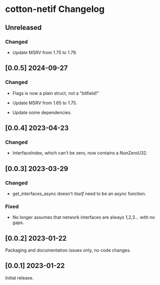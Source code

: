 # cotton-netif Changelog

## Unreleased

### Changed

* Update MSRV from 1.75 to 1.79.

## [0.0.5] 2024-09-27

### Changed

* Flags is now a plain struct, not a "bitfield!"

* Update MSRV from 1.65 to 1.75.

* Update some dependencies.

## [0.0.4] 2023-04-23

### Changed

* InterfaceIndex, which can't be zero, now contains a NonZeroU32.

## [0.0.3] 2023-03-29

### Changed

* get_interfaces_async doesn't _itself_ need to be an async function.

### Fixed

* No longer assumes that network interfaces are always 1,2,3... with no gaps.

## [0.0.2] 2023-01-22

Packaging and documentation issues only, no code changes.

## [0.0.1] 2023-01-22

Initial release.
